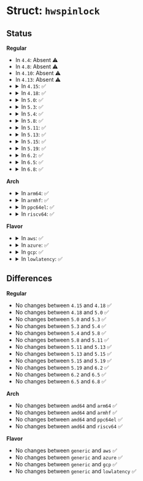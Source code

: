 # Struct: <code>hwspinlock</code>

## Status
<b>Regular</b>
<ul>
<li>
In <code>4.4</code>: Absent ⚠️
</li>
<li>
In <code>4.8</code>: Absent ⚠️
</li>
<li>
In <code>4.10</code>: Absent ⚠️
</li>
<li>
In <code>4.13</code>: Absent ⚠️
</li>
<li>
<details>
<summary>In <code>4.15</code>: ✅</summary>

```c
struct hwspinlock {
    struct hwspinlock_device *bank;
    spinlock_t lock;
    void *priv;
};
```
</details>
</li>
<li>
<details>
<summary>In <code>4.18</code>: ✅</summary>

```c
struct hwspinlock {
    struct hwspinlock_device *bank;
    spinlock_t lock;
    void *priv;
};
```
</details>
</li>
<li>
<details>
<summary>In <code>5.0</code>: ✅</summary>

```c
struct hwspinlock {
    struct hwspinlock_device *bank;
    spinlock_t lock;
    void *priv;
};
```
</details>
</li>
<li>
<details>
<summary>In <code>5.3</code>: ✅</summary>

```c
struct hwspinlock {
    struct hwspinlock_device *bank;
    spinlock_t lock;
    void *priv;
};
```
</details>
</li>
<li>
<details>
<summary>In <code>5.4</code>: ✅</summary>

```c
struct hwspinlock {
    struct hwspinlock_device *bank;
    spinlock_t lock;
    void *priv;
};
```
</details>
</li>
<li>
<details>
<summary>In <code>5.8</code>: ✅</summary>

```c
struct hwspinlock {
    struct hwspinlock_device *bank;
    spinlock_t lock;
    void *priv;
};
```
</details>
</li>
<li>
<details>
<summary>In <code>5.11</code>: ✅</summary>

```c
struct hwspinlock {
    struct hwspinlock_device *bank;
    spinlock_t lock;
    void *priv;
};
```
</details>
</li>
<li>
<details>
<summary>In <code>5.13</code>: ✅</summary>

```c
struct hwspinlock {
    struct hwspinlock_device *bank;
    spinlock_t lock;
    void *priv;
};
```
</details>
</li>
<li>
<details>
<summary>In <code>5.15</code>: ✅</summary>

```c
struct hwspinlock {
    struct hwspinlock_device *bank;
    spinlock_t lock;
    void *priv;
};
```
</details>
</li>
<li>
<details>
<summary>In <code>5.19</code>: ✅</summary>

```c
struct hwspinlock {
    struct hwspinlock_device *bank;
    spinlock_t lock;
    void *priv;
};
```
</details>
</li>
<li>
<details>
<summary>In <code>6.2</code>: ✅</summary>

```c
struct hwspinlock {
    struct hwspinlock_device *bank;
    spinlock_t lock;
    void *priv;
};
```
</details>
</li>
<li>
<details>
<summary>In <code>6.5</code>: ✅</summary>

```c
struct hwspinlock {
    struct hwspinlock_device *bank;
    spinlock_t lock;
    void *priv;
};
```
</details>
</li>
<li>
<details>
<summary>In <code>6.8</code>: ✅</summary>

```c
struct hwspinlock {
    struct hwspinlock_device *bank;
    spinlock_t lock;
    void *priv;
};
```
</details>
</li>
</ul>
<b>Arch</b>
<ul>
<li>
<details>
<summary>In <code>arm64</code>: ✅</summary>

```c
struct hwspinlock {
    struct hwspinlock_device *bank;
    spinlock_t lock;
    void *priv;
};
```
</details>
</li>
<li>
<details>
<summary>In <code>armhf</code>: ✅</summary>

```c
struct hwspinlock {
    struct hwspinlock_device *bank;
    spinlock_t lock;
    void *priv;
};
```
</details>
</li>
<li>
<details>
<summary>In <code>ppc64el</code>: ✅</summary>

```c
struct hwspinlock {
    struct hwspinlock_device *bank;
    spinlock_t lock;
    void *priv;
};
```
</details>
</li>
<li>
<details>
<summary>In <code>riscv64</code>: ✅</summary>

```c
struct hwspinlock {
    struct hwspinlock_device *bank;
    spinlock_t lock;
    void *priv;
};
```
</details>
</li>
</ul>
<b>Flavor</b>
<ul>
<li>
<details>
<summary>In <code>aws</code>: ✅</summary>

```c
struct hwspinlock {
    struct hwspinlock_device *bank;
    spinlock_t lock;
    void *priv;
};
```
</details>
</li>
<li>
<details>
<summary>In <code>azure</code>: ✅</summary>

```c
struct hwspinlock {
    struct hwspinlock_device *bank;
    spinlock_t lock;
    void *priv;
};
```
</details>
</li>
<li>
<details>
<summary>In <code>gcp</code>: ✅</summary>

```c
struct hwspinlock {
    struct hwspinlock_device *bank;
    spinlock_t lock;
    void *priv;
};
```
</details>
</li>
<li>
<details>
<summary>In <code>lowlatency</code>: ✅</summary>

```c
struct hwspinlock {
    struct hwspinlock_device *bank;
    spinlock_t lock;
    void *priv;
};
```
</details>
</li>
</ul>

## Differences
<b>Regular</b>
<ul>
<li>
No changes between <code>4.15</code> and <code>4.18</code> ✅
</li>
<li>
No changes between <code>4.18</code> and <code>5.0</code> ✅
</li>
<li>
No changes between <code>5.0</code> and <code>5.3</code> ✅
</li>
<li>
No changes between <code>5.3</code> and <code>5.4</code> ✅
</li>
<li>
No changes between <code>5.4</code> and <code>5.8</code> ✅
</li>
<li>
No changes between <code>5.8</code> and <code>5.11</code> ✅
</li>
<li>
No changes between <code>5.11</code> and <code>5.13</code> ✅
</li>
<li>
No changes between <code>5.13</code> and <code>5.15</code> ✅
</li>
<li>
No changes between <code>5.15</code> and <code>5.19</code> ✅
</li>
<li>
No changes between <code>5.19</code> and <code>6.2</code> ✅
</li>
<li>
No changes between <code>6.2</code> and <code>6.5</code> ✅
</li>
<li>
No changes between <code>6.5</code> and <code>6.8</code> ✅
</li>
</ul>
<b>Arch</b>
<ul>
<li>
No changes between <code>amd64</code> and <code>arm64</code> ✅
</li>
<li>
No changes between <code>amd64</code> and <code>armhf</code> ✅
</li>
<li>
No changes between <code>amd64</code> and <code>ppc64el</code> ✅
</li>
<li>
No changes between <code>amd64</code> and <code>riscv64</code> ✅
</li>
</ul>
<b>Flavor</b>
<ul>
<li>
No changes between <code>generic</code> and <code>aws</code> ✅
</li>
<li>
No changes between <code>generic</code> and <code>azure</code> ✅
</li>
<li>
No changes between <code>generic</code> and <code>gcp</code> ✅
</li>
<li>
No changes between <code>generic</code> and <code>lowlatency</code> ✅
</li>
</ul>

